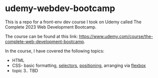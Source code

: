 # udemy-webdev-bootcamp
This is a repo for a front-env dev course I took on Udemy called The Complete 2023 Web Development Bootcamp.

The course can be found at this link: https://www.udemy.com/course/the-complete-web-development-bootcamp.

In the course, I have covered the following topics:
- HTML
- CSS- basic formatting, [selectors](/practice-exercises/7.1%20Combining%20Selectors/), [positioning](/practice-exercises/7.2%20CSS%20Positioning/), arranging via [flexbox](/practice-exercises/9.4%20Flexbox%20Pricing%20Table%20Project/)
- topic 3.. TBD